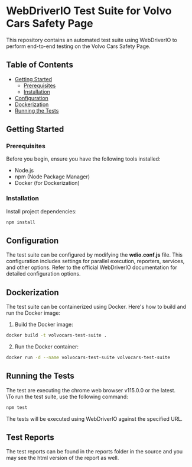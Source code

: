 # WebDriverIO Test Suite for Volvo Cars Safety Page

This repository contains an automated test suite using WebDriverIO to perform end-to-end testing on the Volvo Cars Safety Page.

## Table of Contents

- [Getting Started](#getting-started)
  - [Prerequisites](#prerequisites)
  - [Installation](#installation)
- [Configuration](#configuration)
- [Dockerization](#dockerization)
- [Running the Tests](#running-the-tests)

## Getting Started

### Prerequisites

Before you begin, ensure you have the following tools installed:

- Node.js
- npm (Node Package Manager)
- Docker (for Dockerization)

### Installation

Install project dependencies:

```bash
npm install
```

## Configuration

The test suite can be configured by modifying the **wdio.conf.js** file. This configuration includes settings for parallel execution, reporters, services, and other options. Refer to the official WebDriverIO documentation for detailed configuration options.

## Dockerization

The test suite can be containerized using Docker. Here's how to build and run the Docker image:

1. Build the Docker image:

```bash
docker build -t volvocars-test-suite .
```

2. Run the Docker container:

```bash
docker run -d --name volvocars-test-suite volvocars-test-suite
```

## Running the Tests

The test are executing the chrome web browser v115.0.0 or the latest.\
\To run the test suite, use the following command:

```bash
npm test
```

The tests will be executed using WebDriverIO against the specified URL.

## Test Reports

The test reports can be found in the reports folder in the source and you may see the html version of the report as well.
